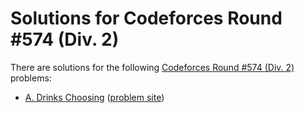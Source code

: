 # Solutions for Codeforces Round #574 (Div. 2)

There are solutions for the following [Codeforces Round #574 (Div. 2)](https://codeforces.com/contest/1195) problems:

- [A. Drinks Choosing](a.cc)
  ([problem site](https://codeforces.com/contest/1195/problem/A))
